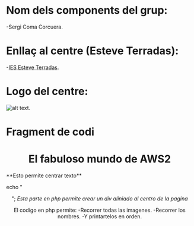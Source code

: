 
# Nom dels components del grup: 
   -Sergi Coma Corcuera.

# Enllaç al centre (Esteve Terradas):
  -[IES Esteve Terradas](http://www.iesesteveterradas.cat/).
  
# Logo del centre:
  ![alt text](https://pbs.twimg.com/profile_images/478903857653620737/aNqCiRN7_400x400.jpeg).
  
# Fragment de codi
   <h1 style='text-align: center'>El fabuloso mundo de AWS2</h1>
   **Esto permite centrar texto**
   
   echo "<div style='text-align: center'>";
   *Esta parte en php permite crear un div aliniado al centro de la pagina*
   
   El codigo en php permite:
      -Recorrer todas las imagenes.
      -Recorrer los nombres.
      -Y printartelos en orden.


